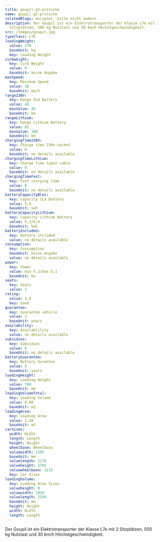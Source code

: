 ```yaml
---
title: goupil-g2-pritsche
name: goupil-g2-pritsche
relatedBlogs: beispiel  bitte nicht ändern
description: Der Goupil ist ein Elektrotransporter der Klasse L7e mit 2
  Sitzplätzen, 500 kg Nutzlast und 30 km/h Höchstgeschwindigkeit.
src: /images/goupil.jpg
typeClass: L7E
loadingWeight:
  value: 370
  baseUnit: kg
  key: Loading Weight
curbweight:
  key: Curb Weight
  value: 0
  baseUnit: keine Angabe
maxSpeed:
  key: Maximum Speed
  value: 30
  baseUnit: km/h
range230V:
  key: Range SLA Battery
  value: 45
  maxValue: 45
  baseUnit: km
rangeLithium:
  key: Range Lithium Battery
  value: 61
  maxValue: 100
  baseUnit: km
chargingTime230V:
  key: Charge time 230v-socket
  value: 0
  baseUnit: no details available
chargingTimeLithium:
  key: Charge time type2 cable
  value: 0
  baseUnit: no details available
chargingTimeFast:
  key: Fast charging time
  value: 0
  baseUnit: no details available
batteryCapacityBlei:
  key: Capacity SLA Battery
  value: 5,8
  baseUnit: kwh
batteryCapacityLithium:
  key: Capacity Lithium Battery
  value: 5,2/8,6
  baseUnit: kwh
batteryIncluded:
  key: Battery included
  value: no details available
consumption:
  key: Consumption
  baseUnit: keine Angabe
  value: no details available
power:
  key: Power
  value: min-5,1/max-5,1
  baseUnit: kw
seats:
  key: Seats
  value: 2
rating:
  value: 2,0
  key: Good
guarantee:
  key: Guarantee vehicle
  value: 2
  baseUnit: years
availability:
  key: Availablility
  value: no details available
subsidies:
  key: Subsidies
  value: 0
  baseUnit: no details available
batteryGuarantee:
  key: Battery Gurantee
  value: 5
  baseUnit: years
loadingHeight:
  key: Loading Height
  value: 780
  baseUnit: mm
loadingVolumeTotal:
  key: Loading Volume
  value: 0,00
  baseUnit: m3
loadingArea:
  key: Loading Area
  value: 1,28
  baseUnit: m2
carSizes:
  width: Width
  length: Length
  height: Height
  wheelbase: Wheelbase
  valuewidth: 1105
  baseUnit: mm
  valuelength: 3170
  valueheight: 1785
  valuewheelbase: 2215
  key: Car Sizes
loadingVolume:
  key: Loading Area Sizes
  valueheight: 0
  valuewidth: 1020
  valuelength: 1250
  baseUnit: mm
  height: Height
  width: Width
  length: Length
---
```

Der Goupil ist ein Elektrotransporter der Klasse L7e mit 2 Sitzplätzen, 500 kg Nutzlast und 30 km/h Höchstgeschwindigkeit.
